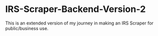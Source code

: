 # IRS-Scraper-Backend-Version-2
This is an extended version of my journey in making an IRS Scraper for public/business use.
